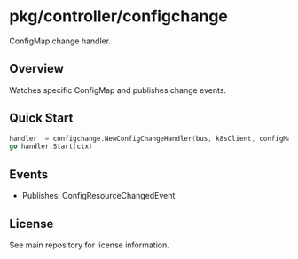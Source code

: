 # pkg/controller/configchange

ConfigMap change handler.

## Overview

Watches specific ConfigMap and publishes change events.

## Quick Start

```go
handler := configchange.NewConfigChangeHandler(bus, k8sClient, configMapName, namespace, logger)
go handler.Start(ctx)
```

## Events

- Publishes: ConfigResourceChangedEvent

## License

See main repository for license information.
